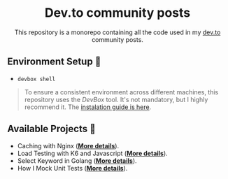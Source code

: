 <h1 align='center'>Dev.to community posts</h1>

<p align='center'>This repository is a monorepo containing all the code used in my <a href="https://dev.to/chseki">dev.to</a> community posts.</p>


## Environment Setup :wrench:

- `devbox shell`

> To ensure a consistent environment across different machines, this repository uses the *DevBox* tool. It's not mandatory, but I highly recommend it. The [instalation guide is here](https://github.com/jetify-com/devbox?tab=readme-ov-file#installing-devbox).

## Available Projects :scroll:

- Caching with Nginx (**[More details](/apps/nginx-cache)**).
- Load Testing with K6 and Javascript (**[More details](/apps/javascript-load-testing)**).
- Select Keyword in Golang (**[More details](/apps/select-keyword)**).
- How I Mock Unit Tests (**[More details](/apps/mock-tests-in-golang)**).
